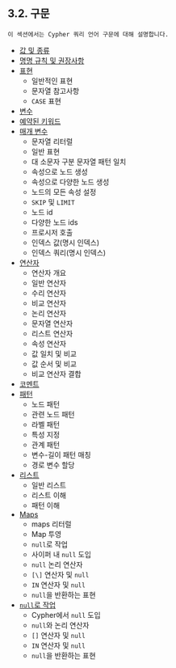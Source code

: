 
## 3.2. 구문 

```
이 섹션에서는 Cypher 쿼리 언어 구문에 대해 설명합니다.
```

- [값 및 종류](syntax/values.md)
- [명명 규칙 및 권장사항](syntax/naming.md)
- [표현](syntax/expressions.md)
  - 일반적인 표현
  - 문자열 참고사항
  - `CASE` 표현
- [변수](syntax/variables.md)
- [예약된 키워드](syntax/reserved.md)
- [매개 변수](syntax/parameters.md)
  - 문자열 리터럴
  - 일반 표현
  - 대 소문자 구분 문자열 패턴 일치
  - 속성으로 노드 생성
  - 속성으로 다양한 노드 생성
  - 노드의 모든 속성 설정
  - `SKIP` 및 `LIMIT`
  - 노드 id
  - 다양한 노드 ids
  - 프로시저 호출
  - 인덱스 값(명시 인덱스)
  - 인덱스 쿼리(명시 인덱스)
- [연산자](syntax/operators.md)
  - 연산자 개요
  - 일반 연산자
  - 수리 연산자
  - 비교 연산자
  - 논리 연산자
  - 문자열 연산자
  - 리스트 연산자
  - 속성 연산자
  - 값 일치 및 비교
  - 값 순서 및 비교
  - 비교 연산자 결합
- [코멘트](syntax/comments.md)
- [패턴](syntax/patterns.md)
  - 노드 패턴
  - 관련 노드 패턴
  - 라벨 패턴
  - 특성 지정
  - 관계 패턴
  - 변수-길이 패턴 매칭
  - 경로 변수 할당
- [리스트](syntax/lists.md)
  - 일반 리스트
  - 리스트 이해
  - 패턴 이해
- [Maps](syntax/maps.md)
  - maps 리터럴
  - Map 투영
  - `null`로 작업
  - 사이퍼 내 `null` 도입
  - `null` 논리 연산자
  - `[\]` 연산자 및 `null`
  - `IN` 연산자 및 `null`
  - `null`을 반환하는 표현
- [```null```로 작업](syntax/working-with-null.md)
	- Cypher에서 ```null``` 도입 
	- ```null```와 논리 연산자 
	- ```[]``` 연산자 및 ```null```
	- ```IN``` 연산자 및 ```null```
	- ```null```을 반환하는 표현 